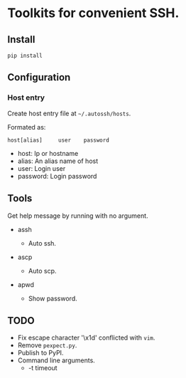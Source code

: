 Toolkits for convenient SSH.
=====================================

## Install

`pip install`

## Configuration

### Host entry 
Create host entry file at `~/.autossh/hosts`.

Formated as:

```
host[alias]     user    password
```

- host: Ip or hostname
- alias: An alias name of host
- user: Login user
- password: Login password

## Tools

Get help message by running with no argument.

- assh
    + Auto ssh.

- ascp
    + Auto scp.

- apwd
    + Show password.


## TODO

- Fix escape character '\x1d' conflicted with `vim`.
- Remove `pexpect.py`.
- Publish to PyPI.
- Command line arguments.
    + -t timeout
